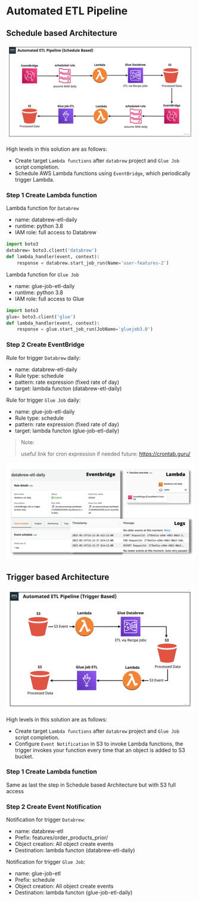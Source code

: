 # Automated ETL Pipeline

## **Schedule based Architecture**
![](/Project_part5_v3/assets/Automated%20ETL%20Pipeline%20(Schedule%20Based).jpg)

High levels in this solution are as follows:

* Create target `Lambda functions` after `databrew` project and `Glue Job` script completion.
* Schedule AWS Lambda functions using `EventBridge`, which periodically trigger Lambda.


### Step 1 Create Lambda function 
Lambda function for `Databrew`
* name: databrew-etl-daily
* runtime: python 3.8
* IAM role: full access to Databrew

```py
import boto3
databrew= boto3.client('databrew')
def lambda_handler(event, context):    
    response = databrew.start_job_run(Name='user-features-2')
```

Lambda function for `Glue Job`
* name: glue-job-etl-daily
* runtime: python 3.8
* IAM role: full access to Glue

```py
import boto3
glue= boto3.client('glue')
def lambda_handler(event, context):    
    response = glue.start_job_run(JobName='gluejob3.0')
```

### Step 2 Create EventBridge

Rule for trigger `Databrew` daily:
* name: databrew-etl-daily
* Rule type: schedule 
* pattern: rate expression (fixed rate of day)
* target: lambda functon (databrew-etl-daily)

Rule for trigger `Glue Job` daily:
* name: glue-job-etl-daily
* Rule type: schedule 
* pattern: rate expression (fixed rate of day)
* target: lambda functon (glue-job-etl-daily)

> Note:
>
> useful link for cron expression if needed future: https://crontab.guru/

![](/Project_part5_v3/assets/eb-lambda-log.png)

## **Trigger based Architecture**
![](/Project_part5_v3/assets/Automated%20ETL%20Pipeline%20(Trigger%20Based).jpg)

High levels in this solution are as follows:

* Create target `Lambda functions` after `databrew` project and `Glue Job` script completion.
* Configure `Event Notification` in S3 to invoke Lambda functions, the trigger invokes your function every time that an object is added to S3 bucket.

### Step 1 Create Lambda function 
Same as last the step in Schedule based Architecture but with S3 full access

### Step 2 Create Event Notification
Notification for trigger `Databrew`:
* name: databrew-etl
* Prefix: features/order_products_prior/ 
* Object creation: All object create events
* Destination: lambda functon (databrew-etl-daily)

Notification for trigger `Glue Job`:
* name: glue-job-etl
* Prefix: schedule 
* Object creation: All object create events
* Destination: lambda functon (glue-job-etl-daily)
